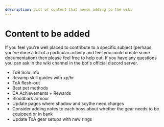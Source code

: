 ```yaml
---
description: List of content that needs adding to the wiki
---
```


# Content to be added

If you feel you're well placed to contribute to a specific subject (perhaps you've done a lot of a particular activity and feel you could create some documentation) then please feel free to help out. If you have any questions you can ask in the wiki channel in the bot's official discord server.

* ToB Solo info
* Revamp skill guides with xp/hr
* ToA flesh-out
* Best pet methods
* CA Achievements + Rewards
* Bloodbark armour
* Update pages where shadow and scythe need charges&#x20;
* Consider adding notes to each boss about whether the gear needs to be equipped or in bank
* Update ToA gear setups with new rings
